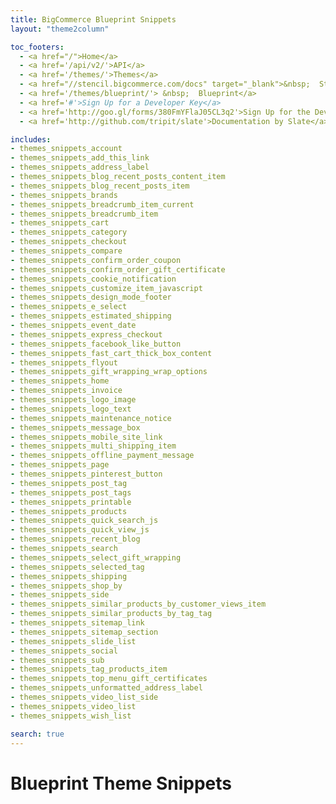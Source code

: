 ```yaml
---
title: BigCommerce Blueprint Snippets
layout: "theme2column"

toc_footers:
  - <a href="/">Home</a>
  - <a href='/api/v2/'>API</a>
  - <a href='/themes/'>Themes</a>
  - <a href="//stencil.bigcommerce.com/docs" target="_blank">&nbsp;  Stencil</a>
  - <a href='/themes/blueprint/'> &nbsp;  Blueprint</a>
  - <a href='#'>Sign Up for a Developer Key</a>
  - <a href='http://goo.gl/forms/380FmYFlaJ05CL3q2'>Sign Up for the Developer Newsletter</a>
  - <a href='http://github.com/tripit/slate'>Documentation by Slate</a>

includes:
- themes_snippets_account
- themes_snippets_add_this_link
- themes_snippets_address_label
- themes_snippets_blog_recent_posts_content_item
- themes_snippets_blog_recent_posts_item
- themes_snippets_brands
- themes_snippets_breadcrumb_item_current
- themes_snippets_breadcrumb_item
- themes_snippets_cart
- themes_snippets_category
- themes_snippets_checkout
- themes_snippets_compare
- themes_snippets_confirm_order_coupon
- themes_snippets_confirm_order_gift_certificate
- themes_snippets_cookie_notification
- themes_snippets_customize_item_javascript
- themes_snippets_design_mode_footer
- themes_snippets_e_select
- themes_snippets_estimated_shipping
- themes_snippets_event_date
- themes_snippets_express_checkout
- themes_snippets_facebook_like_button
- themes_snippets_fast_cart_thick_box_content
- themes_snippets_flyout
- themes_snippets_gift_wrapping_wrap_options
- themes_snippets_home
- themes_snippets_invoice
- themes_snippets_logo_image
- themes_snippets_logo_text
- themes_snippets_maintenance_notice
- themes_snippets_message_box
- themes_snippets_mobile_site_link
- themes_snippets_multi_shipping_item
- themes_snippets_offline_payment_message
- themes_snippets_page
- themes_snippets_pinterest_button
- themes_snippets_post_tag
- themes_snippets_post_tags
- themes_snippets_printable
- themes_snippets_products
- themes_snippets_quick_search_js
- themes_snippets_quick_view_js
- themes_snippets_recent_blog
- themes_snippets_search
- themes_snippets_select_gift_wrapping
- themes_snippets_selected_tag
- themes_snippets_shipping
- themes_snippets_shop_by
- themes_snippets_side
- themes_snippets_similar_products_by_customer_views_item
- themes_snippets_similar_products_by_tag_tag
- themes_snippets_sitemap_link
- themes_snippets_sitemap_section
- themes_snippets_slide_list
- themes_snippets_social
- themes_snippets_sub
- themes_snippets_tag_products_item
- themes_snippets_top_menu_gift_certificates
- themes_snippets_unformatted_address_label
- themes_snippets_video_list_side
- themes_snippets_video_list
- themes_snippets_wish_list

search: true
---
```


# Blueprint Theme Snippets
